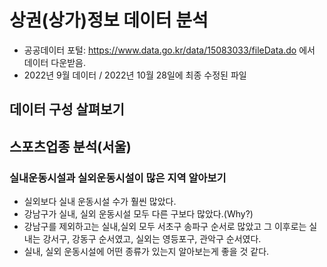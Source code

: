 # 상권(상가)정보 데이터 분석
  - 공공데이터 포털: https://www.data.go.kr/data/15083033/fileData.do 에서 데이터 다운받음.
  - 2022년 9월 데이터 / 2022년 10월 28일에 최종 수정된 파일
## 데이터 구성 살펴보기
## 스포츠업종 분석(서울)
### 실내운동시설과 실외운동시설이 많은 지역 알아보기
  - 실외보다 실내 운동시설 수가 훨씬 많았다.
  - 강남구가 실내, 실외 운동시설 모두 다른 구보다 많았다.(Why?)
  - 강남구를 제외하고는 실내,실외 모두 서초구 송파구 순서로 많았고 그 이후로는 실내는 강서구, 강동구 순서였고, 실외는 영등포구, 관악구 순서였다.
  - 실내, 실외 운동시설에 어떤 종류가 있는지 알아보는게 좋을 것 같다.
